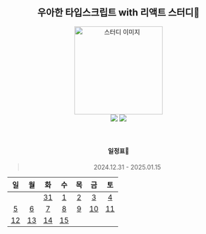 <div align="center">

<h2>우아한 타입스크립트 with 리액트 스터디📒</h2>

<img src="https://github.com/user-attachments/assets/5abf30b2-e7f3-45ed-8d4a-c7eea44e67d0" alt="스터디 이미지" width="200px">
<br>
<img src="https://img.shields.io/badge/React-61DAFB?style=flat-square&logo=Python&logoColor=white">
<img src="https://img.shields.io/badge/typescript-3178C6?style=flat-square&logo=Python&logoColor=white">
<br>
<br>
<br>

#### 일정표📅

> 2024.12.31 - 2025.01.15

<table style="margin: 0 auto">
  <thead align="center">
    <tr>
      <th>일</th>
      <th>월</th>
      <th>화</th>
      <th>수</th>
      <th>목</th>
      <th>금</th>
      <th>토</th>
    </tr>
  </thead>
  <tbody align="center">
    <tr>
      <td></td>
      <td></td>
      <td><a href="">31</a></td>
      <td><a href="">1</a></td>
      <td><a href="">2</a></td>
      <td><a href="">3</a></td>
      <td><a href="">4</a></td>
    </tr>
    <tr>
      <td><a href="">5</a></td>
      <td><a href="">6</a></td>
      <td><a href="">7</a></td>
      <td><a href="">8</a></td>
      <td><a href="">9</a></td>
      <td><a href="">10</a></td>
      <td><a href="">11</a></td>
    </tr>
    <tr>
      <td><a href="">12</a></td>
      <td><a href="">13</a></td>
      <td><a href="">14</a></td>
      <td><a href="">15</a></td>
      <td></td>
      <td></td>
      <td></td>
    </tr>
  </tbody>
</table>

</div>
